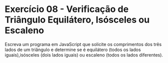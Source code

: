 # Exercício 08 - Verificação de Triângulo Equilátero, Isósceles ou Escaleno

Escreva um programa em JavaScript que solicite os comprimentos dos três
lados de um triângulo e determine se é equilátero (todos os lados
iguais),isósceles (dois lados iguais) ou escaleno (todos os lados diferentes).
